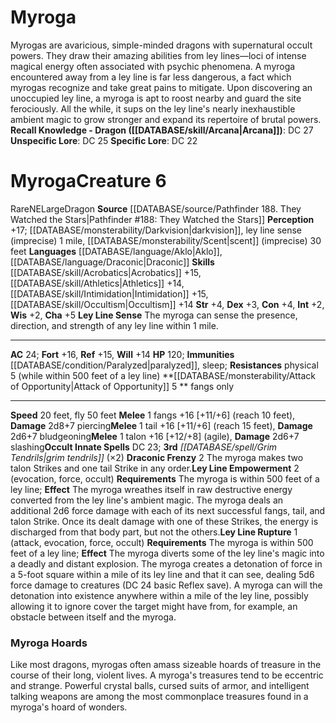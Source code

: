 ﻿---
ac: '24'
alignment: NE
all_resistance: null
burrow_speed: null
charisma: '+5'
climb_speed: null
constitution: '+4'
creature_ability:
- Attack of Opportunity
- Draconic Frenzy
- Ley Line Empowerment
- Ley Line Rupture
- Ley Line Sense
creature_family: null
dexterity: '+3'
element: null
fly_speed: '50'
fortitude: '+16'
hardness: null
hp: '120'
id: '2460'
immunity:
- '[[DATABASE/condition/Paralyzed|paralyzed]]'
- '[[DATABASE/trait/Sleep|sleep]]'
intelligence: '+2'
land_speed: '20'
language:
- '[[DATABASE/language/Aklo|Aklo]]'
- '[[DATABASE/language/Draconic|Draconic]]'
level: '6'
max_speed: '50'
name: Myroga
perception: '+17'
rarity: Rare
reflex: '+15'
resistance:
- physical 5 (while within 500 feet of a ley line)
rus_type_level: null
school: null
sense:
- '[[DATABASE/monsterability/Darkvision|darkvision]]'
- ley line sense (imprecise) 1 mile
- '[[DATABASE/monsterability/Scent|scent]] (imprecise) 30 feet'
size: Large
skill:
- '[[DATABASE/skill/Acrobatics|Acrobatics]] +15'
- '[[DATABASE/skill/Athletics|Athletics]] +14'
- '[[DATABASE/skill/Intimidation|Intimidation]] +15'
- '[[DATABASE/skill/Occultism|Occultism]] +14'
source: '[[DATABASE/source/Pathfinder 188. They Watched the Stars|Pathfinder #188:
  They Watched the Stars]]'
speed:
- 20 feet
- fly 50 feet
spell:
- '[[DATABASE/spell/Grim Tendrils|Grim Tendrils]]'
strength: '+4'
strength_req: '4'
strongest_save:
- Fortitude
swim_speed: null
trait:
- '[[DATABASE/trait/Dragon|Dragon]]'
- '[[DATABASE/trait/Rare|Rare]]'
type: Creature
vision: Darkvision
weakest_save:
- Will
weakness: null
will: '+14'
wisdom: '+2'

---
# Myroga

Myrogas are avaricious, simple-minded dragons with supernatural occult powers. They draw their amazing abilities from ley lines—loci of intense magical energy often associated with psychic phenomena.
 A myroga encountered away from a ley line is far less dangerous, a fact which myrogas recognize and take great pains to mitigate. Upon discovering an unoccupied ley line, a myroga is apt to roost nearby and guard the site ferociously. All the while, it sups on the ley line's nearly inexhaustible ambient magic to grow stronger and expand its repertoire of brutal powers.
**Recall Knowledge - Dragon ([[DATABASE/skill/Arcana|Arcana]])**: DC 27
**Unspecific Lore**: DC 25
**Specific Lore**: DC 22

# Myroga<span class="item-type">Creature 6</span>

<span class="trait-rare item-trait">Rare</span><span class="trait-alignment item-trait">NE</span><span class="trait-size item-trait">Large</span><span class="item-trait">Dragon</span>
**Source** [[DATABASE/source/Pathfinder 188. They Watched the Stars|Pathfinder #188: They Watched the Stars]]
**Perception** +17; [[DATABASE/monsterability/Darkvision|darkvision]], ley line sense (imprecise) 1 mile, [[DATABASE/monsterability/Scent|scent]] (imprecise) 30 feet
**Languages** [[DATABASE/language/Aklo|Aklo]], [[DATABASE/language/Draconic|Draconic]]
**Skills** [[DATABASE/skill/Acrobatics|Acrobatics]] +15, [[DATABASE/skill/Athletics|Athletics]] +14, [[DATABASE/skill/Intimidation|Intimidation]] +15, [[DATABASE/skill/Occultism|Occultism]] +14
**Str** +4, **Dex** +3, **Con** +4, **Int** +2, **Wis** +2, **Cha** +5
**Ley Line Sense** The myroga can sense the presence, direction, and strength of any ley line within 1 mile.

---
**AC** 24; **Fort** +16, **Ref** +15, **Will** +14
**HP** 120; **Immunities** [[DATABASE/condition/Paralyzed|paralyzed]], sleep; **Resistances** physical 5 (while within 500 feet of a ley line)
<span class="in-box-ability">**[[DATABASE/monsterability/Attack of Opportunity|Attack of Opportunity]] <span class="action-icon">5</span> ** fangs only</span>

---
**Speed** 20 feet, fly 50 feet
<span class="in-box-ability">**Melee** <span class="action-icon">1</span> fangs +16 [+11/+6] (reach 10 feet), **Damage** 2d8+7 piercing</span><span class="in-box-ability">**Melee** <span class="action-icon">1</span> tail +16 [+11/+6] (reach 15 feet), **Damage** 2d6+7 bludgeoning</span><span class="in-box-ability">**Melee** <span class="action-icon">1</span> talon +16 [+12/+8] (agile), **Damage** 2d6+7 slashing</span>**Occult Innate Spells** DC 23; **3rd** _[[DATABASE/spell/Grim Tendrils|grim tendrils]]_ (×2)
<span class="in-box-ability">**Draconic Frenzy** <span class="action-icon">2</span> The myroga makes two talon Strikes and one tail Strike in any order.</span><span class="in-box-ability">**Ley Line Empowerment** <span class="action-icon">2</span> (evocation, force, occult) **Requirements** The myroga is within 500 feet of a ley line; **Effect** The myroga wreathes itself in raw destructive energy converted from the ley line's ambient magic. The myroga deals an additional 2d6 force damage with each of its next successful fangs, tail, and talon Strike. Once its dealt damage with one of these Strikes, the energy is discharged from that body part, but not the others.</span><span class="in-box-ability">**Ley Line Rupture** <span class="action-icon">1</span> (attack, evocation, force, occult) **Requirements** The myroga is within 500 feet of a ley line; **Effect** The myroga diverts some of the ley line's magic into a deadly and distant explosion. The myroga creates a detonation of force in a 5-foot square within a mile of its ley line and that it can see, dealing 5d6 force damage to creatures (DC 24 basic Reflex save). A myroga can will the detonation into existence anywhere within a mile of the ley line, possibly allowing it to ignore cover the target might have from, for example, an obstacle between itself and the myroga.</span>

###  Myroga Hoards

Like most dragons, myrogas often amass sizeable hoards of treasure in the course of their long, violent lives. A myroga's treasures tend to be eccentric and strange. Powerful crystal balls, cursed suits of armor, and intelligent talking weapons are among the most commonplace treasures found in a myroga's hoard of wonders.